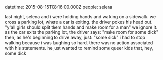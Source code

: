 datetime: 2015-08-15T08:16:00.000Z
people: selena

last night, selena and i were holding hands and walking on a sidewalk. we cross a parking lot, where a car is exiting. the driver pokes his head out. "y'all girls should split them hands and make room for a man" we ignore it. as the car exits the parking lot, the driver says: "make room for some dick" then, as he's beginning to drive away, just: "some dick" i had to stop walking because i was laughing so hard. there was no action associated with his statements. he just wanted to remind some queer kids that, hey, some dick